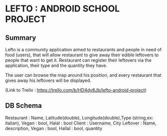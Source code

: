 # LEFTO : ANDROID SCHOOL PROJECT

## Summary
Lefto is a community application aimed to restaurants and people in need of food (users), that will allow restaurant to give away their edible leftovers to people that want to get it.
Restaurant can register their leftovers via the application, their type and the quantity they have.

The user can browse the map around his position, and every restaurant that gives away his leftovers will be displayed.

(Link to Trello : https://trello.com/b/HD4dy8Jb/lefto-android-project)

## DB Schema
Restaurant : Name, Latitude(double), Longitude(double),Type (string,ex: italian), Vegan : bool, Halal : bool
Client : Username, City
Leftover : Name, description, Vegan : bool, Hallal : bool, quantity
